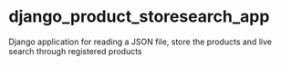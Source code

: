 # django_product_storesearch_app
Django application for reading a JSON file, store the products and live search through registered products
